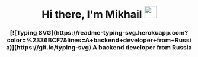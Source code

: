 <h1 align="center">Hi there, I'm Mikhail 
<img src="https://github.com/blackcater/blackcater/raw/main/images/Hi.gif" height="32"/></h1>
<h3 align="center">[![Typing SVG](https://readme-typing-svg.herokuapp.com?color=%2336BCF7&lines=A+backend+developer+from+Russia)](https://git.io/typing-svg)
A backend developer from Russia</h3>
